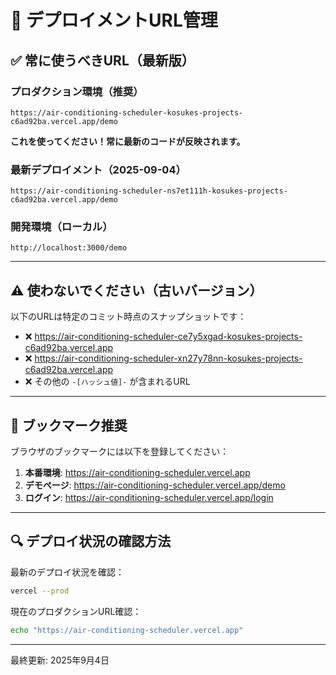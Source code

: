 # 🚀 デプロイメントURL管理

## ✅ 常に使うべきURL（最新版）

### プロダクション環境（推奨）
```
https://air-conditioning-scheduler-kosukes-projects-c6ad92ba.vercel.app/demo
```
**これを使ってください！常に最新のコードが反映されます。**

### 最新デプロイメント（2025-09-04）
```
https://air-conditioning-scheduler-ns7et111h-kosukes-projects-c6ad92ba.vercel.app/demo
```

### 開発環境（ローカル）
```
http://localhost:3000/demo
```

---

## ⚠️ 使わないでください（古いバージョン）

以下のURLは特定のコミット時点のスナップショットです：
- ❌ https://air-conditioning-scheduler-ce7y5xgad-kosukes-projects-c6ad92ba.vercel.app
- ❌ https://air-conditioning-scheduler-xn27y78nn-kosukes-projects-c6ad92ba.vercel.app
- ❌ その他の `-[ハッシュ値]-` が含まれるURL

---

## 📝 ブックマーク推奨

ブラウザのブックマークには以下を登録してください：

1. **本番環境**: https://air-conditioning-scheduler.vercel.app
2. **デモページ**: https://air-conditioning-scheduler.vercel.app/demo
3. **ログイン**: https://air-conditioning-scheduler.vercel.app/login

---

## 🔍 デプロイ状況の確認方法

最新のデプロイ状況を確認：
```bash
vercel --prod
```

現在のプロダクションURL確認：
```bash
echo "https://air-conditioning-scheduler.vercel.app"
```

---

最終更新: 2025年9月4日
